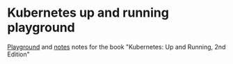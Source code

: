 # Kubernetes up and running playground

[Playground](playground/) and [notes](NOTES.md) notes for the book "Kubernetes: Up and Running, 2nd Edition"